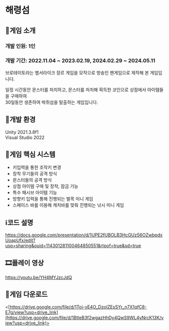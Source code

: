 # 해령섬
##  📝게임 소개
### 개발 인원: 1인
### 개발 기간: 2022.11.04 ~ 2023.02.19, 2024.02.29 ~ 2024.05.11

브로테이토라는 뱀서라이크 장르 게임을 모작으로 방송인 팬게임으로 제작해 본 게임입니다.

일정 시간동안 몬스터를 처치하고, 몬스터를 처치해 획득한 코인으로 상점에서 아이템들을 구매하여</br>
30일동안 생존하여 박쥐섬을 탈출하는 게임입니다.

## 🌁개발 환경
Unity 2021.3.8f1</br>
Visual Studio 2022</br>

## 🔧게임 핵심 시스템
- 키입력을 통한 조작키 변경
- 장착 무기들의 공격 방식
- 몬스터들의 공격 방식
- 상점 아이템 구매 및 장착, 잠금 기능
- 특수 패시브 아이템 기능
- 방향키 입력을 통해 진행되는 벌목 미니 게임
- 스페이스 바를 이용해 캐치바를 맞춰 진행되는 낚시 미니 게임


## ℹ️코드 설명
<https://docs.google.com/presentation/d/1UPE2fUBOLB3HcGUz56OZwbpdxUoapUfx/edit?usp=sharing&ouid=114301281100464850551&rtpof=true&sd=true>

## 🎞️플레이 영상
<https://youtu.be/YH4MYJzcJdQ>

## 💾게임 다운로드
<[https://drive.google.com/file/d/1Toi-yE4O_DzolZEsSYr_n7X1qfC8-E7g/view?usp=drive_link](https://drive.google.com/file/d/1BtleB3f2wgazHhDy4QwS9WL4yNrcK13K/view?usp=drive_link)>
